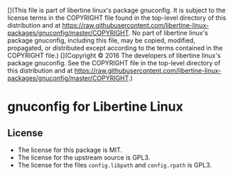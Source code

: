 [](This file is part of libertine linux's package gnuconfig. It is subject to the license terms in the COPYRIGHT file found in the top-level directory of this distribution and at https://raw.githubusercontent.com/libertine-linux-packages/gnuconfig/master/COPYRIGHT. No part of libertine linux's package gnuconfig, including this file, may be copied, modified, propagated, or distributed except according to the terms contained in the COPYRIGHT file.)
[](Copyright © 2016 The developers of libertine linux's package gnuconfig. See the COPYRIGHT file in the top-level directory of this distribution and at https://raw.githubusercontent.com/libertine-linux-packages/gnuconfig/master/COPYRIGHT.)

# gnuconfig for Libertine Linux

## License

* The license for this package is MIT.
* The license for the upstream source is GPL3.
* The license for the files `config.libpath` and `config.rpath` is GPL3.
